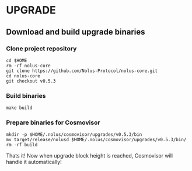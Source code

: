 # UPGRADE

## Download and build upgrade binaries

### Clone project repository
```
cd $HOME
rm -rf nolus-core
git clone https://github.com/Nolus-Protocol/nolus-core.git
cd nolus-core
git checkout v0.5.3
```

### Build binaries
```
make build
```

### Prepare binaries for Cosmovisor
```
mkdir -p $HOME/.nolus/cosmovisor/upgrades/v0.5.3/bin
mv target/release/nolusd $HOME/.nolus/cosmovisor/upgrades/v0.5.3/bin/
rm -rf build
```

Thats it! Now when upgrade block height is reached, Cosmovisor will handle it automatically!
